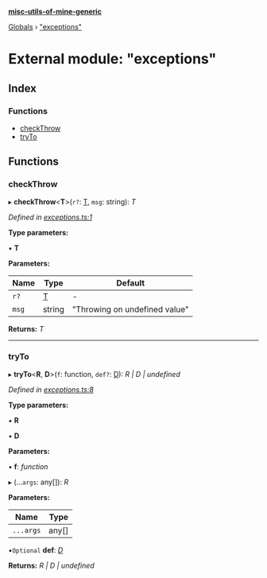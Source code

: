 **[misc-utils-of-mine-generic](../README.md)**

[Globals](../globals.md) › ["exceptions"](_exceptions_.md)

# External module: "exceptions"

## Index

### Functions

* [checkThrow](_exceptions_.md#checkthrow)
* [tryTo](_exceptions_.md#tryto)

## Functions

###  checkThrow

▸ **checkThrow**<**T**>(`r?`: [T](), `msg`: string): *T*

*Defined in [exceptions.ts:1](https://github.com/cancerberoSgx/misc-utils-of-mine/blob/d8d7bf0/misc-utils-of-mine-generic/src/exceptions.ts#L1)*

**Type parameters:**

▪ **T**

**Parameters:**

Name | Type | Default |
------ | ------ | ------ |
`r?` | [T]() | - |
`msg` | string | "Throwing on undefined value" |

**Returns:** *T*

___

###  tryTo

▸ **tryTo**<**R**, **D**>(`f`: function, `def?`: [D]()): *R | D | undefined*

*Defined in [exceptions.ts:8](https://github.com/cancerberoSgx/misc-utils-of-mine/blob/d8d7bf0/misc-utils-of-mine-generic/src/exceptions.ts#L8)*

**Type parameters:**

▪ **R**

▪ **D**

**Parameters:**

▪ **f**: *function*

▸ (...`args`: any[]): *R*

**Parameters:**

Name | Type |
------ | ------ |
`...args` | any[] |

▪`Optional`  **def**: *[D]()*

**Returns:** *R | D | undefined*
